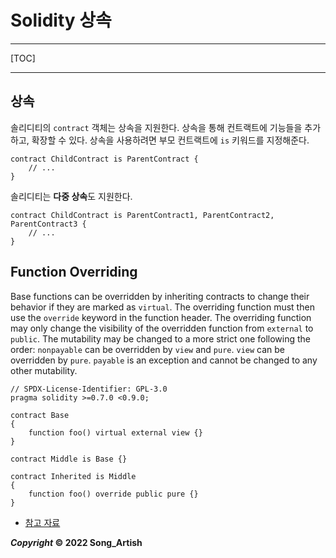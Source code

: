 # Solidity 상속

---

[TOC]

---



## 상속

솔리디티의 `contract` 객체는 상속을 지원한다. 상속을 통해 컨트랙트에 기능들을 추가하고, 확장할 수 있다. 상속을 사용하려면 부모 컨트랙트에 `is` 키워드를 지정해준다.

```solidity
contract ChildContract is ParentContract {
	// ...
}
```

솔리디티는 **다중 상속**도 지원한다.

```solidity
contract ChildContract is ParentContract1, ParentContract2, ParentContract3 {
	// ...
}
```



## Function Overriding

Base functions can be overridden by inheriting contracts to change their behavior if they are marked as `virtual`. The overriding function must then use the `override` keyword in the function header. The overriding function may only change the visibility of the overridden function from `external` to `public`. The mutability may be changed to a more strict one following the order: `nonpayable` can be overridden by `view` and `pure`. `view` can be overridden by `pure`. `payable` is an exception and cannot be changed to any other mutability.

```solidity
// SPDX-License-Identifier: GPL-3.0
pragma solidity >=0.7.0 <0.9.0;

contract Base
{
    function foo() virtual external view {}
}

contract Middle is Base {}

contract Inherited is Middle
{
    function foo() override public pure {}
}
```

- [참고 자료](https://docs.soliditylang.org/en/v0.8.14/contracts.html#function-overriding)



***Copyright* © 2022 Song_Artish**